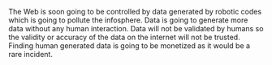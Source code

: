 
The Web is soon going to be controlled by data generated by robotic codes which is going to pollute the infosphere. Data is going to generate more data without any human interaction. Data will not be validated by humans so the validity or accuracy of the data on the internet will not be trusted. Finding human generated data is going to be monetized as it would be a rare incident.



